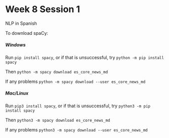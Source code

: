 Week 8 Session 1
================
NLP in Spanish


To download spaCy:
##### Windows
Run `pip install spacy`, or if that is unsuccessful, try `python -m pip install spacy`

Then `python -m spacy download es_core_news_md`

If any problems `python -m spacy download --user es_core_news_md`
##### Mac/Linux
Run `pip3 install spacy`, or if that is unsuccessful, try `python3 -m pip install spacy`

Then `python3 -m spacy download es_core_news_md`

If any problems `python3 -m spacy download --user es_core_news_md`
